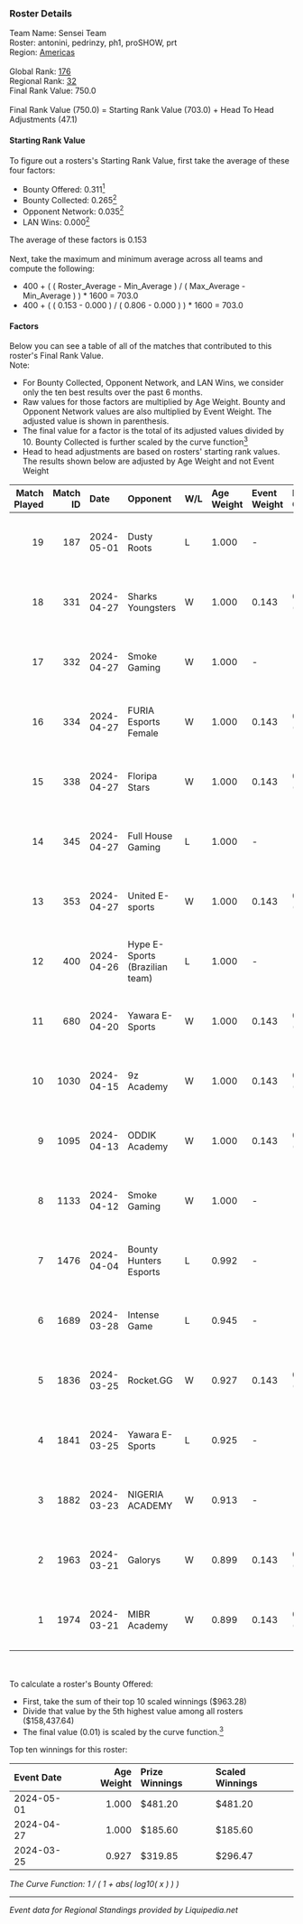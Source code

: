 ### Roster Details<br />
Team Name: Sensei Team<br />
Roster: antonini, pedrinzy, ph1, proSHOW, prt<br />
Region: [Americas]( ../standings_americas.md)<br />
<br />
Global Rank: [176](../standings_global.md)<br />
Regional Rank: [32]( ../standings_americas.md)<br />
Final Rank Value:  750.0<br />
<br />
Final Rank Value (750.0) = Starting Rank Value (703.0) + Head To Head Adjustments (47.1)<br />

#### Starting Rank Value<br />
To figure out a rosters's Starting Rank Value, first take the average of these four factors:<br />
- Bounty Offered: 0.311[<sup>1</sup>](#table2)
- Bounty Collected: 0.265[<sup>2</sup>](#table1)
- Opponent Network: 0.035[<sup>2</sup>](#table1)
- LAN Wins: 0.000[<sup>2</sup>](#table1)

The average of these factors is 0.153<br />
<br />
Next, take the maximum and minimum average across all teams and compute the following:<br />
- 400 + ( ( Roster_Average - Min_Average ) / ( Max_Average - Min_Average ) ) * 1600 = 703.0
- 400 + ( ( 0.153 - 0.000 ) / ( 0.806 - 0.000 ) ) * 1600 = 703.0


#### Factors<br />
Below you can see a table of all of the matches that contributed to this roster's Final Rank Value.<br />
Note:<br />

- For Bounty Collected, Opponent Network, and LAN Wins, we consider only the ten best results over the past 6 months.
- Raw values for those factors are multiplied by Age Weight. Bounty and Opponent Network values are also multiplied by Event Weight. The adjusted value is shown in parenthesis.
- The final value for a factor is the total of its adjusted values divided by 10. Bounty Collected is further scaled by the curve function[<sup>3</sup>](#curveFunction)
- Head to head adjustments are based on rosters' starting rank values. The results shown below are adjusted by Age Weight and not Event Weight
<span id="table1"></span><br />


| Match Played | Match ID | Date       | Opponent                       | W/L | Age Weight | Event Weight | Bounty Collected | Opponent Network | LAN Wins  | H2H Adj. | Roster                                |
| -: | -: | :- | :- | :- | :- | :- | :- | :- | :- | -: | :- |
|           19 |      187 | 2024-05-01 | Dusty Roots                    | L   | 1.000      | -            | -                | -                | -         |   -19.65 | antonini, pedrinzy, ph1, proSHOW, prt |
|           18 |      331 | 2024-04-27 | Sharks Youngsters              | W   | 1.000      | 0.143        | 0.004 (0.001)    | 0.211 (0.030)    | 0 (0.000) |     9.87 | antonini, pedrinzy, ph1, proSHOW, prt |
|           17 |      332 | 2024-04-27 | Smoke Gaming                   | W   | 1.000      | -            | -                | -                | 0 (0.000) |     9.78 | antonini, pedrinzy, ph1, proSHOW, prt |
|           16 |      334 | 2024-04-27 | FURIA Esports Female           | W   | 1.000      | 0.143        | 0.048 (0.007)    | 0.205 (0.029)    | 0 (0.000) |    17.24 | antonini, pedrinzy, ph1, proSHOW, prt |
|           15 |      338 | 2024-04-27 | Floripa Stars                  | W   | 1.000      | 0.143        | 0.001 (0.000)    | 0.181 (0.026)    | 0 (0.000) |    12.98 | antonini, pedrinzy, ph1, proSHOW, prt |
|           14 |      345 | 2024-04-27 | Full House Gaming              | L   | 1.000      | -            | -                | -                | -         |   -19.61 | antonini, pedrinzy, ph1, proSHOW, prt |
|           13 |      353 | 2024-04-27 | United E-sports                | W   | 1.000      | 0.143        | 0.002 (0.000)    | 0.053 (0.008)    | 0 (0.000) |    11.57 | antonini, pedrinzy, ph1, proSHOW, prt |
|           12 |      400 | 2024-04-26 | Hype E-Sports (Brazilian team) | L   | 1.000      | -            | -                | -                | -         |   -23.78 | antonini, pedrinzy, ph1, proSHOW, prt |
|           11 |      680 | 2024-04-20 | Yawara E-Sports                | W   | 1.000      | 0.143        | 0.005 (0.001)    | 0.361 (0.052)    | 0 (0.000) |    14.07 | antonini, pedrinzy, ph1, proSHOW, prt |
|           10 |     1030 | 2024-04-15 | 9z Academy                     | W   | 1.000      | 0.143        | 0.003 (0.000)    | 0.237 (0.034)    | 0 (0.000) |    11.91 | antonini, pedrinzy, ph1, proSHOW, prt |
|            9 |     1095 | 2024-04-13 | ODDIK Academy                  | W   | 1.000      | 0.143        | 0.002 (0.000)    | 0.160 (0.023)    | 0 (0.000) |    11.72 | antonini, pedrinzy, ph1, proSHOW, prt |
|            8 |     1133 | 2024-04-12 | Smoke Gaming                   | W   | 1.000      | -            | -                | -                | 0 (0.000) |    11.42 | antonini, pedrinzy, ph1, proSHOW, prt |
|            7 |     1476 | 2024-04-04 | Bounty Hunters Esports         | L   | 0.992      | -            | -                | -                | -         |   -21.18 | antonini, pedrinzy, ph1, proSHOW, prt |
|            6 |     1689 | 2024-03-28 | Intense Game                   | L   | 0.945      | -            | -                | -                | -         |   -14.02 | antonini, pedrinzy, ph1, proSHOW, prt |
|            5 |     1836 | 2024-03-25 | Rocket.GG                      | W   | 0.927      | 0.143        | 0.001 (0.000)    | 0.070 (0.009)    | 0 (0.000) |    11.15 | antonini, pedrinzy, ph1, proSHOW, prt |
|            4 |     1841 | 2024-03-25 | Yawara E-Sports                | L   | 0.925      | -            | -                | -                | -         |   -14.70 | antonini, pedrinzy, ph1, proSHOW, prt |
|            3 |     1882 | 2024-03-23 | NIGERIA ACADEMY                | W   | 0.913      | -            | -                | -                | -         |     6.23 | antonini, pedrinzy, ph1, proSHOW, prt |
|            2 |     1963 | 2024-03-21 | Galorys                        | W   | 0.899      | 0.143        | 0.048 (0.006)    | 0.598 (0.077)    | -         |    17.46 | antonini, pedrinzy, ph1, proSHOW, prt |
|            1 |     1974 | 2024-03-21 | MIBR Academy                   | W   | 0.899      | 0.143        | 0.011 (0.001)    | 0.455 (0.058)    | -         |    14.60 | antonini, pedrinzy, ph1, proSHOW, prt |

<br />
<span id="table2"></span><br />
To calculate a roster's Bounty Offered:<br />

- First, take the sum of their top 10 scaled winnings ($963.28)
- Divide that value by the 5th highest value among all rosters ($158,437.64)
- The final value (0.01) is scaled by the curve function.[<sup>3</sup>](#curveFunction)

Top ten winnings for this roster:<br />

| Event Date | Age Weight | Prize Winnings | Scaled Winnings |
| :- | -: | :- | :- |
| 2024-05-01 |      1.000 | $481.20        | $481.20         |
| 2024-04-27 |      1.000 | $185.60        | $185.60         |
| 2024-03-25 |      0.927 | $319.85        | $296.47         |


<span id="curveFunction"></span>_The Curve Function: 1 / ( 1 + abs( log10( x ) ) )_<br />

---
_Event data for Regional Standings provided by Liquipedia.net_<br />
